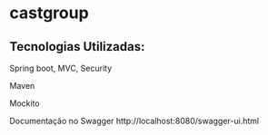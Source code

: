 # castgroup
## Tecnologias Utilizadas:
Spring boot, MVC, Security

Maven

Mockito

Documentação no Swagger http://localhost:8080/swagger-ui.html
